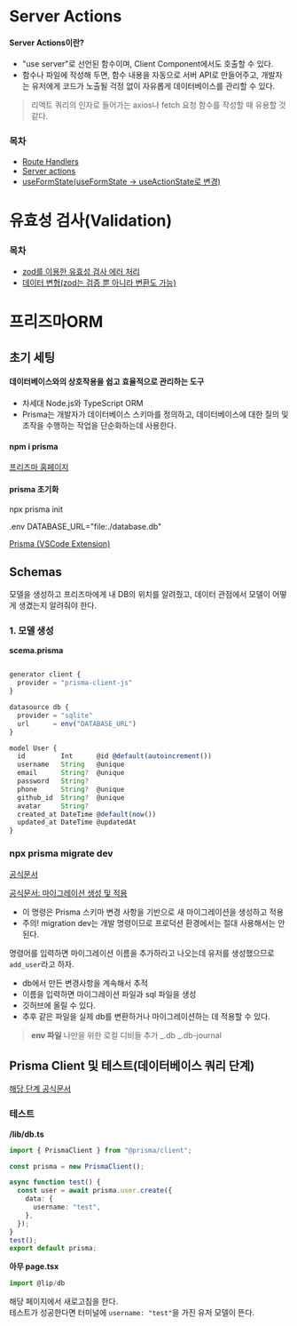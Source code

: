 # Server Actions

#### Server Actions이란?

- "use server"로 선언된 함수이며, Client Component에서도 호출할 수 있다.
- 함수나 파일에 작성해 두면, 함수 내용을 자동으로 서버 API로 만들어주고, 개발자는 유저에게 코드가 노출될 걱정 없이 자유롭게 데이터베이스를 관리할 수 있다.

> 리액트 쿼리의 인자로 들어가는 axios나 fetch 요청 함수를 작성할 때 유용할 것 같다.

### 목차

- [Route Handlers](/docs/server-actions.md/#route-handlers)
- [Server actions](/docs/server-actions.md/#server-actions)
- [useFormState(useFormState -> useActionState로 변경)](/docs/server-actions.md/#useformstateuseformstate---useactionstate로-변경)

# 유효성 검사(Validation)

### 목차

- [zod를 이용한 유효성 검사 에러 처리](/docs/validation.md/#zod를-이용한-유효성-검사-에러-처리)
- [데이터 변형(zod는 검증 뿐 아니라 변환도 가능)](/docs/validation.md/#데이터-변형zod는-검증-뿐-아니라-변환도-가능)

# 프리즈마ORM

## 초기 세팅

#### 데이터베이스와의 상호작용을 쉽고 효율적으로 관리하는 도구

- 차세대 Node.js와 TypeScript ORM
- Prisma는 개발자가 데이터베이스 스키마를 정의하고, 데이터베이스에 대한 질의 및 조작을 수행하는 작업을 단순화하는데 사용한다.

#### npm i prisma

[프리즈마 홈페이지](https://www.prisma.io/orm)

#### prisma 초기화

npx prisma init

.env
DATABASE_URL="file:./database.db"

[Prisma (VSCode Extension)](https://marketplace.visualstudio.com/items?itemName=Prisma.prisma)

## Schemas

모델을 생성하고 프리즈마에게 내 DB의 위치를 알려줬고, 데이터 관점에서 모델이 어떻게 생겼는지 알려줘야 한다.

### 1. 모델 생성

**scema.prisma**

```typescript

generator client {
  provider = "prisma-client-js"
}

datasource db {
  provider = "sqlite"
  url      = env("DATABASE_URL")
}

model User {
  id         Int      @id @default(autoincrement())
  username   String   @unique
  email      String?  @unique
  password   String?
  phone      String?  @unique
  github_id  String?  @unique
  avatar     String?
  created_at DateTime @default(now())
  updated_at DateTime @updatedAt
}
```

### npx prisma migrate dev

[공식문서](https://www.prisma.io/docs/getting-started/setup-prisma/start-from-scratch/relational-databases/install-prisma-client-typescript-postgresql)

[공식문서: 마이그레이션 생성 및 적용](https://www.prisma.io/docs/orm/prisma-migrate/workflows/development-and-production)

- 이 명령은 Prisma 스키마 변경 사항을 기반으로 새 마이그레이션을 생성하고 적용
- 주의! migration dev는 개발 명령이므로 프로덕션 환경에서는 절대 사용해서는 안 된다.

명령어를 입력하면 마이그레이션 이름을 추가하라고 나오는데 유저를 생성했으므로 `add_user`라고 하자.

- db에서 만든 변경사항을 계속해서 추적
- 이름을 입력하면 마이그레이션 파일과 sql 파일을 생성
- 깃허브에 올릴 수 있다.
- 추후 같은 파일을 실제 db를 변환하거나 마이그레이션하는 데 적용할 수 있다.

> **env 파일**
> 나만을 위한 로컬 디비들 추가
> _.db
> _.db-journal

## Prisma Client 및 테스트(데이터베이스 쿼리 단계)

[해당 단계 공식문서](https://www.prisma.io/docs/getting-started/setup-prisma/start-from-scratch/relational-databases/querying-the-database-typescript-postgresql)

### 테스트

**/lib/db.ts**

```typescript
import { PrismaClient } from "@prisma/client";

const prisma = new PrismaClient();

async function test() {
  const user = await prisma.user.create({
    data: {
      username: "test",
    },
  });
}
test();
export default prisma;
```

**아무 page.tsx**

```typescript
import @lip/db
```

해당 페이지에서 새로고침을 한다.  
테스트가 성공한다면 터미널에 `username: "test"`을 가진 유저 모델이 뜬다.
